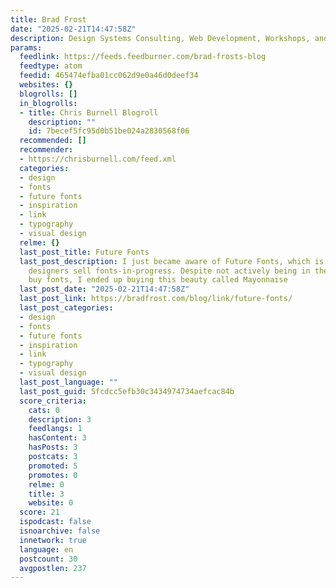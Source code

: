 ```yaml
---
title: Brad Frost
date: "2025-02-21T14:47:58Z"
description: Design Systems Consulting, Web Development, Workshops, and Music
params:
  feedlink: https://feeds.feedburner.com/brad-frosts-blog
  feedtype: atom
  feedid: 465474efba01cc062d9e0a46d0deef34
  websites: {}
  blogrolls: []
  in_blogrolls:
  - title: Chris Burnell Blogroll
    description: ""
    id: 7becef5fc95d0b51be024a2830568f06
  recommended: []
  recommender:
  - https://chrisburnell.com/feed.xml
  categories:
  - design
  - fonts
  - future fonts
  - inspiration
  - link
  - typography
  - visual design
  relme: {}
  last_post_title: Future Fonts
  last_post_description: I just became aware of Future Fonts, which is “where type
    designers sell fonts-in-progress. Despite not actively being in the market to
    buy fonts, I ended up buying this beauty called Mayonnaise
  last_post_date: "2025-02-21T14:47:58Z"
  last_post_link: https://bradfrost.com/blog/link/future-fonts/
  last_post_categories:
  - design
  - fonts
  - future fonts
  - inspiration
  - link
  - typography
  - visual design
  last_post_language: ""
  last_post_guid: 5fcdcc5efb30c3434974734aefcac84b
  score_criteria:
    cats: 0
    description: 3
    feedlangs: 1
    hasContent: 3
    hasPosts: 3
    postcats: 3
    promoted: 5
    promotes: 0
    relme: 0
    title: 3
    website: 0
  score: 21
  ispodcast: false
  isnoarchive: false
  innetwork: true
  language: en
  postcount: 30
  avgpostlen: 237
---
```

